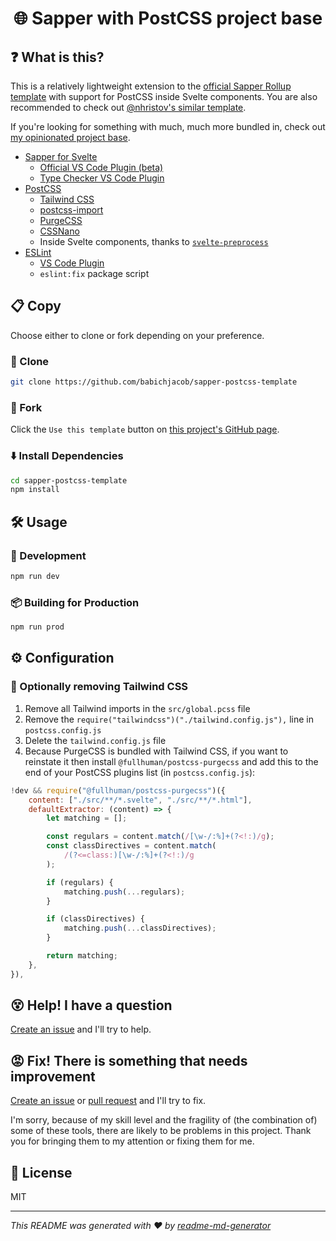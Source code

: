 <h1 align="center">🌐 Sapper with PostCSS project base</h1>

## ❓ What is this?
This is a relatively lightweight extension to the [official Sapper Rollup template](https://github.com/sveltejs/sapper-template-rollup) with support for PostCSS inside Svelte components. You are also recommended to check out [@nhristov's similar template](https://github.com/nhristov/sapper-template-rollup).

If you're looking for something with much, much more bundled in, check out [my opinionated project base](https://github.com/babichjacob/sapper-firebase-typescript-graphql-tailwindcss-actions-template).
* [Sapper for Svelte](https://sapper.svelte.dev/)
  * [Official VS Code Plugin (beta)](https://marketplace.visualstudio.com/items?itemName=svelte.svelte-vscode)
  * [Type Checker VS Code Plugin](https://marketplace.visualstudio.com/items?itemName=halfnelson.svelte-type-checker-vscode)
* [PostCSS](https://postcss.org/)
  * [Tailwind CSS](https://tailwindcss.com/)
  * [postcss-import](https://github.com/postcss/postcss-import)
  * [PurgeCSS](https://www.purgecss.com/)
  * [CSSNano](https://cssnano.co/)
  * Inside Svelte components, thanks to [`svelte-preprocess`](https://github.com/kaisermann/svelte-preprocess)
* [ESLint](https://eslint.org/)
  * [VS Code Plugin](https://marketplace.visualstudio.com/items?itemName=dbaeumer.vscode-eslint)
  * `eslint:fix` package script

## 📋 Copy
Choose either to clone or fork depending on your preference.

### 🐑 Clone
```sh
git clone https://github.com/babichjacob/sapper-postcss-template
```

### 🍴 Fork
Click the `Use this template` button on [this project's GitHub page](https://github.com/babichjacob/sapper-postcss-template).


### ⬇️ Install Dependencies
```sh
cd sapper-postcss-template
npm install
```

## 🛠 Usage
### 🔄 Development
```sh
npm run dev
```

### 📦 Building for Production
```sh
npm run prod
```

## ⚙ Configuration
### 💨 Optionally removing Tailwind CSS
1. Remove all Tailwind imports in the `src/global.pcss` file
2. Remove the `require("tailwindcss")("./tailwind.config.js"),` line in `postcss.config.js`
3. Delete the `tailwind.config.js` file
4. Because PurgeCSS is bundled with Tailwind CSS, if you want to reinstate it then install `@fullhuman/postcss-purgecss` and add this to the end of your PostCSS plugins list (in `postcss.config.js`):
```js
!dev && require("@fullhuman/postcss-purgecss")({
    content: ["./src/**/*.svelte", "./src/**/*.html"],
    defaultExtractor: (content) => {
        let matching = [];

        const regulars = content.match(/[\w-/:%]+(?<!:)/g);
        const classDirectives = content.match(
            /(?<=class:)[\w-/:%]+(?<!:)/g
        );

        if (regulars) {
            matching.push(...regulars);
        }

        if (classDirectives) {
            matching.push(...classDirectives);
        }

        return matching;
    },
}),
```

## 😵 Help! I have a question
[Create an issue](https://github.com/babichjacob/sapper-postcss-template/issues/new) and I'll try to help.

## 😡 Fix! There is something that needs improvement
[Create an issue](https://github.com/babichjacob/sapper-postcss-template/issues/new) or [pull request](https://github.com/babichjacob/sapper-postcss-template/pulls) and I'll try to fix.

I'm sorry, because of my skill level and the fragility of (the combination of) some of these tools, there are likely to be problems in this project. Thank you for bringing them to my attention or fixing them for me.

## 📄 License
MIT

***
_This README was generated with ❤️ by [readme-md-generator](https://github.com/kefranabg/readme-md-generator)_
